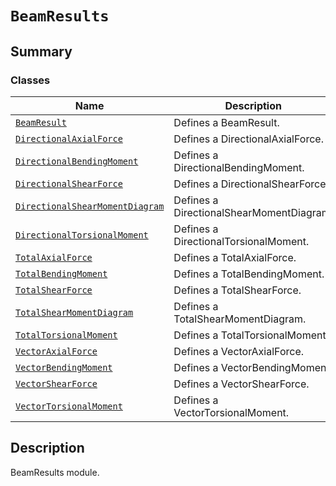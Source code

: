 # `BeamResults`

<a id="summary"></a>

## Summary

### Classes

| Name | Description |
|-----------------------------------------------------------------------------------------------------------------------------------------------------------------------------------|------------------------------------------|
| [`BeamResult`](BeamResult.md#ansys.mechanical.stubs.v241.Ansys.ACT.Automation.Mechanical.Results.BeamResults.BeamResult)                                                          | Defines a BeamResult.                    |
| [`DirectionalAxialForce`](DirectionalAxialForce.md#ansys.mechanical.stubs.v241.Ansys.ACT.Automation.Mechanical.Results.BeamResults.DirectionalAxialForce)                         | Defines a DirectionalAxialForce.         |
| [`DirectionalBendingMoment`](DirectionalBendingMoment.md#ansys.mechanical.stubs.v241.Ansys.ACT.Automation.Mechanical.Results.BeamResults.DirectionalBendingMoment)                | Defines a DirectionalBendingMoment.      |
| [`DirectionalShearForce`](DirectionalShearForce.md#ansys.mechanical.stubs.v241.Ansys.ACT.Automation.Mechanical.Results.BeamResults.DirectionalShearForce)                         | Defines a DirectionalShearForce.         |
| [`DirectionalShearMomentDiagram`](DirectionalShearMomentDiagram.md#ansys.mechanical.stubs.v241.Ansys.ACT.Automation.Mechanical.Results.BeamResults.DirectionalShearMomentDiagram) | Defines a DirectionalShearMomentDiagram. |
| [`DirectionalTorsionalMoment`](DirectionalTorsionalMoment.md#ansys.mechanical.stubs.v241.Ansys.ACT.Automation.Mechanical.Results.BeamResults.DirectionalTorsionalMoment)          | Defines a DirectionalTorsionalMoment.    |
| [`TotalAxialForce`](TotalAxialForce.md#ansys.mechanical.stubs.v241.Ansys.ACT.Automation.Mechanical.Results.BeamResults.TotalAxialForce)                                           | Defines a TotalAxialForce.               |
| [`TotalBendingMoment`](TotalBendingMoment.md#ansys.mechanical.stubs.v241.Ansys.ACT.Automation.Mechanical.Results.BeamResults.TotalBendingMoment)                                  | Defines a TotalBendingMoment.            |
| [`TotalShearForce`](TotalShearForce.md#ansys.mechanical.stubs.v241.Ansys.ACT.Automation.Mechanical.Results.BeamResults.TotalShearForce)                                           | Defines a TotalShearForce.               |
| [`TotalShearMomentDiagram`](TotalShearMomentDiagram.md#ansys.mechanical.stubs.v241.Ansys.ACT.Automation.Mechanical.Results.BeamResults.TotalShearMomentDiagram)                   | Defines a TotalShearMomentDiagram.       |
| [`TotalTorsionalMoment`](TotalTorsionalMoment.md#ansys.mechanical.stubs.v241.Ansys.ACT.Automation.Mechanical.Results.BeamResults.TotalTorsionalMoment)                            | Defines a TotalTorsionalMoment.          |
| [`VectorAxialForce`](VectorAxialForce.md#ansys.mechanical.stubs.v241.Ansys.ACT.Automation.Mechanical.Results.BeamResults.VectorAxialForce)                                        | Defines a VectorAxialForce.              |
| [`VectorBendingMoment`](VectorBendingMoment.md#ansys.mechanical.stubs.v241.Ansys.ACT.Automation.Mechanical.Results.BeamResults.VectorBendingMoment)                               | Defines a VectorBendingMoment.           |
| [`VectorShearForce`](VectorShearForce.md#ansys.mechanical.stubs.v241.Ansys.ACT.Automation.Mechanical.Results.BeamResults.VectorShearForce)                                        | Defines a VectorShearForce.              |
| [`VectorTorsionalMoment`](VectorTorsionalMoment.md#ansys.mechanical.stubs.v241.Ansys.ACT.Automation.Mechanical.Results.BeamResults.VectorTorsionalMoment)                         | Defines a VectorTorsionalMoment.         |

<a id="description"></a>

## Description

BeamResults module.

<!-- !! processed by numpydoc !! -->

